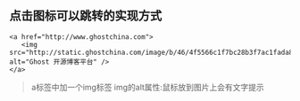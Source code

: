 ## 点击图标可以跳转的实现方式
 ```
<a href="http://www.ghostchina.com">
	<img src="http://static.ghostchina.com/image/b/46/4f5566c1f7bc28b3f7ac1fada8abe.png" alt="Ghost 开源博客平台" />
</a>
``` 


> a标签中加一个img标签 img的alt属性:鼠标放到图片上会有文字提示